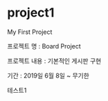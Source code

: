 # project1
My First Project

프로젝트 명 : Board Project

프로젝트 내용 : 기본적인 게시판 구현

기간 : 2019일 6월 8일 ~ 무기한

테스트1